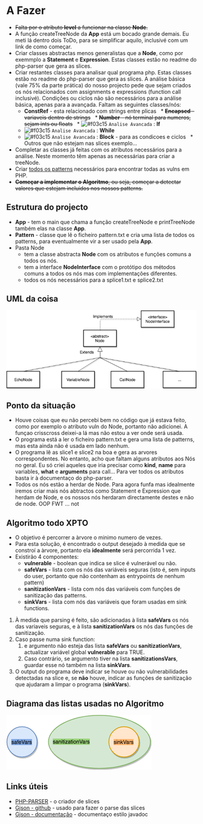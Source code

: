 # A Fazer
* ~~Falta por o atributo __level__ a funcionar na classe __Node__.~~
* A função createTreeNode da __App__ está um bocado grande demais. Eu meti lá dentro dois ToDo, para se simplificar aquilo, inclusivé com um link de como começar.
* Criar classes abstractas menos generalistas que a __Node__, como por exemmplo a __Statement__ e __Expression__. Estas classes estão no readme do php-parser que gera as slices.
* Criar restantes classes para analisar qual programa php. Estas classes estão no readme do php-parser que gera as slices. A análise básica (vale 75% da parte prática) do nosso projecto pede que sejam criados os nós relacionados com assignments e expressions (function call inclusivé). Condições ou ciclos não são necessários para a análise básica, apenas para a avançada. Faltam as seguintes classes/nós:
   * __ConstRef__ - esta relacionado com strings entre plicas
   * ~~__Encapsed__ - variaveis dentro de strings~~
   * ~~__Number__ - nó terminal para numeros, sejam ints ou floats~~
   * ![#f03c15](https://placehold.it/15/f03c15/000000?text=+) `Analise Avancada` : __If__
   * ![#f03c15](https://placehold.it/15/f03c15/000000?text=+) `Analise Avancada` : __While__
   * ![#f03c15](https://placehold.it/15/f03c15/000000?text=+) `Analise Avancada` : __Block__  - para as condicoes e ciclos
   * Outros que não estejam nas slices exemplo...
* Completar as classes já feitas com os atributos necessários para a análise. Neste momento têm apenas as necessárias para criar a treeNode.
* Criar [todos os patterns](http://awap.sourceforge.net/support.html) necessários para encontrar todas as vulns em PHP.
* ~~__Começar a implementar o Algoritmo__, ou seja, começar a detectar valores que estejam incluidos nos nossos patterns.~~

## Estrutura do projecto
* __App__ - tem o main que chama a função createTreeNode e printTreeNode também elas na classe __App__.
* __Pattern__ - classe que lê o ficheiro pattern.txt e cria uma lista de todos os patterns, para eventualmente vir a ser usado pela __App__.
* Pasta Node 
   * tem a classe abstracta __Node__ com os atributos e funções comuns a todos os nós.
   * tem a interface __NodeInterface__ com o protótipo dos métodos comuns a todos os nós mas com implementações diferentes.
   * todos os nós necessários para a splice1.txt e splice2.txt

## UML da coisa
![alt text](https://github.com/Davidanil/project25/blob/master/php-vuln-finder/Untitled%20Diagram%20(2).png)

## Ponto da situação
* Houve coisas que eu não percebi bem no código que já estava feito, como por exemplo o atributo vuln do Node, portanto não adicionei. A funçao crisscross deixei-a lá mas não estou a ver onde será usada.
* O programa está a ler o ficheiro pattern.txt e gera uma lista de patterns, mas esta ainda não é usada em lado nenhum.
* O programa lê as slice1 e slice2 na boa e gera as arvores correspondentes. No entanto, acho que faltam alguns atributos aos Nós no geral. Eu só criei aqueles que iria precisar como __kind__, __name__ para variables, __what__ e __arguments__ para call... Para ver todos os atributos basta ir à documentaço do php-parser.
* Todos os nós estão a herdar de Node. Para agora funfa mas idealmente iremos criar mais nós abtractos como Statement e Expression que herdam de Node, e os nossos nós herdaram directamente destes e não de node. OOP FWT ... not

## Algoritmo todo XPTO
* O objetivo é percorrer a àrvore o minimo numero de vezes.
* Para esta solução, é encontrado o output desejado à medida que se constroí a àrvore, portanto ela __idealmente__ será percorrida 1 vez.
* Existirão 4 componentes:
   * __vulnerable__ - boolean que indica se slice é vulnerável ou não.
   * __safeVars__ - lista com os nós das variáveis seguras (isto é, sem inputs do user, portanto que não contenham as entrypoints de nenhum pattern)
   * __sanitizationVars__ - lista com nós das variáveis com funções de sanitização das patterns.
   * __sinkVars__ - lista com nós das variáveis que foram usadas em sink functions.

1. À medida que parsing é feito, são adicionadas à lista __safeVars__ os nós das variaveis seguras, e à lista __sanitizationVars__  os nós das funções de sanitização.
1. Caso passe numa sink function:
   1. e argumento não esteja das lista __safeVars__ ou __sanitizationVars__, actualizar variável global __vulnerable__ para TRUE.
   1. Caso contrário, se argumento tiver na lista __sanitizationsVars__, guardar esse nó também na lista __sinkVars__.
1. O output do programa deve indicar se houve ou não vulnerabilidades detectadas na slice e, se __não__ houve, indicar as funções de sanitização que ajudaram a limpar o programa (__sinkVars__).

## Diagrama das listas usadas no Algoritmo
![alt text](https://github.com/Davidanil/project25/blob/master/php-vuln-finder/Untitled%20Diagram%20(3).png)

## Links úteis
* [PHP-PARSER](https://github.com/glayzzle/php-parser/blob/master/docs/AST.md) - o criador de slices
* [Gjson - github](https://github.com/google/gson/blob/master/UserGuide.md) - usado para fazer o parse das slices
* [Gjson - documentação](http://www.javadoc.io/doc/com.google.code.gson/gson/2.8.2) - documentaço estilo javadoc


